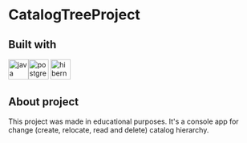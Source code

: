 # CatalogTreeProject

## Built with
<img src="https://www.svgrepo.com/show/452234/java.svg" width=40 alt="java"/><img src="https://www.svgrepo.com/show/354200/postgresql.svg" width=40 alt="postgresql"/>
<img src="https://www.svgrepo.com/show/353874/hibernate.svg" width=40 alt="hibernate"/>
<br/>

## About project
This project was made in educational purposes. It's a console app for change (create, relocate, read and delete) catalog hierarchy.
